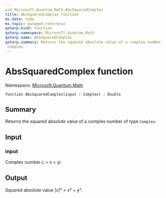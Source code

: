```yaml
---
uid Microsoft.Quantum.Math.AbsSquaredComplex
title: AbsSquaredComplex function
ms.date: todo
ms.topic: managed-reference
qsharp.kind: function
qsharp.namespace: Microsoft.Quantum.Math
qsharp.name: AbsSquaredComplex
qsharp.summary: Returns the squared absolute value of a complex number of type
`Complex`.
---
```


# AbsSquaredComplex function

Namespace: [Microsoft.Quantum.Math](xref:Microsoft.Quantum.Math)

```qsharp
function AbsSquaredComplex(input : Complex) : Double
```

## Summary
Returns the squared absolute value of a complex number of type
`Complex`.

## Input
### input
Complex number c = x + y𝑖.

## Output
Squared absolute value |c|² = x² + y².
